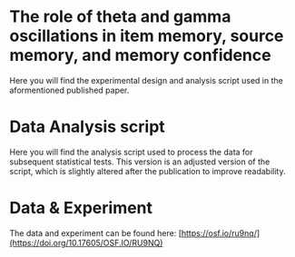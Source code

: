 # The role of theta and gamma oscillations in item memory, source memory, and memory confidence
Here you will find the experimental design and analysis script used in the aformentioned published paper.

# Data Analysis script
Here you will find the analysis script used to process the data for subsequent statistical tests. This version is an adjusted version of the script, which is slightly altered after the publication to improve readability.

# Data & Experiment
The data and experiment can be found here: [https://osf.io/ru9nq/](https://doi.org/10.17605/OSF.IO/RU9NQ)
